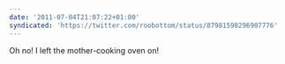 ```yaml
---
date: '2011-07-04T21:07:22+01:00'
syndicated: 'https://twitter.com/roobottom/status/87981598296907776'
---
```

Oh no! I left the mother-cooking oven on!
